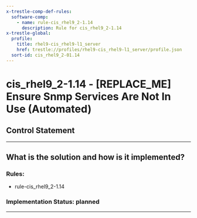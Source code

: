 ```yaml
---
x-trestle-comp-def-rules:
  software-comp:
    - name: rule-cis_rhel9_2-1.14
      description: Rule for cis_rhel9_2-1.14
x-trestle-global:
  profile:
    title: rhel9-cis_rhel9-l1_server
    href: trestle://profiles/rhel9-cis_rhel9-l1_server/profile.json
  sort-id: cis_rhel9_2-01.14
---
```


# cis_rhel9_2-1.14 - \[REPLACE_ME\] Ensure Snmp Services Are Not In Use (Automated)

## Control Statement

______________________________________________________________________

## What is the solution and how is it implemented?

<!-- For implementation status enter one of: implemented, partial, planned, alternative, not-applicable -->

<!-- Note that the list of rules under ### Rules: is read-only and changes will not be captured after assembly to JSON -->

<!-- Add control implementation description here for control: cis_rhel9_2-1.14 -->

### Rules:

  - rule-cis_rhel9_2-1.14

### Implementation Status: planned

______________________________________________________________________
